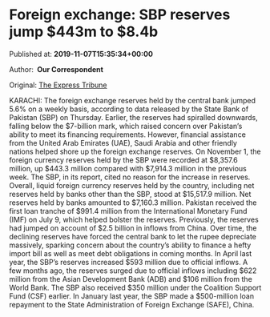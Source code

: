 
# Foreign exchange: SBP reserves jump $443m to $8.4b

Published at: **2019-11-07T15:35:34+00:00**

Author: **​ Our Correspondent**

Original: [The Express Tribune](https://tribune.com.pk/story/2095571/2-foreign-exchange-sbp-reserves-jump-443m-8-4b/)

KARACHI: The foreign exchange reserves held by the central bank jumped 5.6% on a weekly basis, according to data released by the State Bank of Pakistan (SBP) on Thursday.
Earlier, the reserves had spiralled downwards, falling below the $7-billion mark, which raised concern over Pakistan’s ability to meet its financing requirements. However, financial assistance from the United Arab Emirates (UAE), Saudi Arabia and other friendly nations helped shore up the foreign exchange reserves.
On November 1, the foreign currency reserves held by the SBP were recorded at $8,357.6 million, up $443.3 million compared with $7,914.3 million in the previous week. The SBP, in its report, cited no reason for the increase in reserves.
Overall, liquid foreign currency reserves held by the country, including net reserves held by banks other than the SBP, stood at $15,517.9 million. Net reserves held by banks amounted to $7,160.3 million.
Pakistan received the first loan tranche of $991.4 million from the International Monetary Fund (IMF) on July 9, which helped bolster the reserves. Previously, the reserves had jumped on account of $2.5 billion in inflows from China.
Over time, the declining reserves have forced the central bank to let the rupee depreciate massively, sparking concern about the country’s ability to finance a hefty import bill as well as meet debt obligations in coming months.
In April last year, the SBP’s reserves increased $593 million due to official inflows. A few months ago, the reserves surged due to official inflows including $622 million from the Asian Development Bank (ADB) and $106 million from the World Bank.
The SBP also received $350 million under the Coalition Support Fund (CSF) earlier.
In January last year, the SBP made a $500-million loan repayment to the State Administration of Foreign Exchange (SAFE), China.
